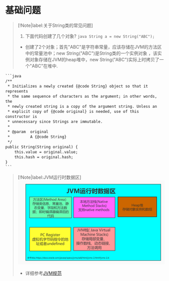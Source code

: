# 基础问题

> [!Note|label:关于String类的常见问题]
> 1. 下面代码创建了几个对象?
    ```java
    String a = new String("ABC");
    ```
>   + 创建了2个对象；首先"ABC"是字符串常量，应该存储在JVM的方法区中的常量池中；new String("ABC")是String类的一个实例对象
，该实例对象存储在JVM的heap堆中，new String("ABC")实际上时拷贝了一个"ABC"在堆中.
>     
    ```java
    /**
     * Initializes a newly created {@code String} object so that it represents
     * the same sequence of characters as the argument; in other words, the
     * newly created string is a copy of the argument string. Unless an
     * explicit copy of {@code original} is needed, use of this constructor is
     * unnecessary since Strings are immutable.
     *
     * @param  original
     *         A {@code String}
     */
    public String(String original) {
        this.value = original.value;
        this.hash = original.hash;
    }
    ```

> [!Note|label:JVM运行时数据区]
> ![Run-Time Data Areas](./Image/BasicProblem/JVM_Run-Time_Data_Areas.jpg)
>
> + 详细参考[JVM规范](https://docs.oracle.com/javase/specs/jvms/se8/html/index.html)
